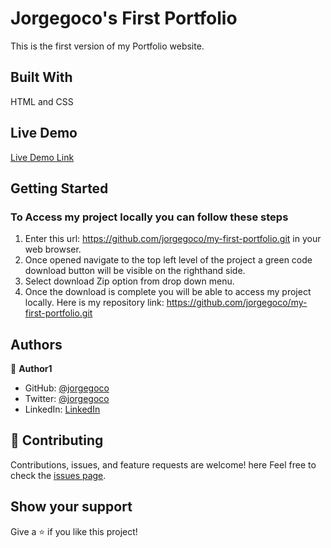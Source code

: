 # Jorgegoco's First Portfolio

This is the first version of my Portfolio website.

## Built With

HTML and CSS

## Live Demo 

[Live Demo Link](https://jorgegoco.github.io/my-first-portfolio/)

## Getting Started

### To Access my project locally you can follow these steps

1. Enter this url:  https://github.com/jorgegoco/my-first-portfolio.git in your web browser.
2. Once opened navigate to the top left level of the project a green code download button will be visible on the righthand side.
3. Select download Zip option from drop down menu.
4. Once the download is complete you will be able to access my project locally.
Here is my repository link:  https://github.com/jorgegoco/my-first-portfolio.git

## Authors

👤 **Author1**

- GitHub: [@jorgegoco](https://github.com/jorgegoco)
- Twitter: [@jorgegoco](https://twitter.com/JorgeGo78017548)
- LinkedIn: [LinkedIn](https://linkedin.com/in/jorge-gonzález-b1a50714b)


## 🤝 Contributing

Contributions, issues, and feature requests are welcome!
here
Feel free to check the [issues page](../../issues/).

## Show your support

Give a ⭐️ if you like this project!
